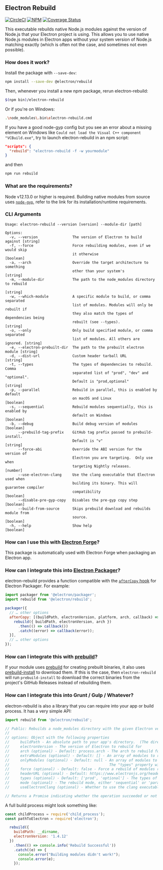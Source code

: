 ## Electron Rebuild

[![CircleCI](https://circleci.com/gh/electron/rebuild.svg?style=svg)](https://circleci.com/gh/electron/rebuild)
[![NPM](https://img.shields.io/npm/v/@electron/rebuild.svg?style=flat)](https://npm.im/@electron/rebuild)
[![Coverage Status](https://codecov.io/gh/electron/rebuild/branch/main/graph/badge.svg)](https://codecov.io/gh/electron/rebuild)

This executable rebuilds native Node.js modules against the version of Node.js
that your Electron project is using. This allows you to use native Node.js
modules in Electron apps without your system version of Node.js matching exactly
(which is often not the case, and sometimes not even possible).

### How does it work?

Install the package with `--save-dev`:

```sh
npm install --save-dev @electron/rebuild
```

Then, whenever you install a new npm package, rerun electron-rebuild:

```sh
$(npm bin)/electron-rebuild
```

Or if you're on Windows:

```sh
.\node_modules\.bin\electron-rebuild.cmd
```
If you have a good node-gyp config but you see an error about a missing element on Windows like `Could not load the Visual C++ component "VCBuild.exe"`, try to launch electron-rebuild in an npm script:

```json
"scripts": {
  "rebuild": "electron-rebuild -f -w yourmodule"
}
```

and then

```sh
npm run rebuild
```

### What are the requirements?

Node v12.13.0 or higher is required. Building native modules from source uses
[`node-gyp`](https://github.com/nodejs/node-gyp#installation), refer to the link for its
installation/runtime requirements.

### CLI Arguments

```
Usage: electron-rebuild --version [version] --module-dir [path]

Options:
  -v, --version                The version of Electron to build against [string]
  -f, --force                  Force rebuilding modules, even if we would skip
                               it otherwise                            [boolean]
  -a, --arch                   Override the target architecture to something
                               other than your system's                 [string]
  -m, --module-dir             The path to the node_modules directory to rebuild
                                                                        [string]
  -w, --which-module           A specific module to build, or comma separated
                               list of modules. Modules will only be rebuilt if
                               they also match the types of dependencies being
                               rebuilt (see --types).                   [string]
  -o, --only                   Only build specified module, or comma separated
                               list of modules. All others are ignored. [string]
  -e, --electron-prebuilt-dir  The path to the prebuilt electron module [string]
  -d, --dist-url               Custom header tarball URL                [string]
  -t, --types                  The types of dependencies to rebuild.  Comma
                               separated list of "prod", "dev" and "optional".
                               Default is "prod,optional"               [string]
  -p, --parallel               Rebuild in parallel, this is enabled by default
                               on macOS and Linux                      [boolean]
  -s, --sequential             Rebuild modules sequentially, this is enabled by
                               default on Windows                      [boolean]
  -b, --debug                  Build debug version of modules          [boolean]
      --prebuild-tag-prefix    GitHub tag prefix passed to prebuild-install.
                               Default is "v"                           [string]
      --force-abi              Override the ABI version for the version of
                               Electron you are targeting.  Only use when
                               targeting Nightly releases.              [number]
      --use-electron-clang     Use the clang executable that Electron used when
                               building its binary. This will guarantee compiler
                               compatibility                           [boolean]
      --disable-pre-gyp-copy   Disables the pre-gyp copy step          [boolean]
      --build-from-source      Skips prebuild download and rebuilds module from
                               source.                                 [boolean]
  -h, --help                   Show help                               [boolean]
```

### How can I use this with [Electron Forge](https://github.com/electron/forge)?

This package is automatically used with Electron Forge when packaging an Electron app.

### How can I integrate this into [Electron Packager](https://github.com/electron/packager)?

electron-rebuild provides a function compatible with the [`afterCopy` hook](https://electron.github.io/packager/main/interfaces/electronpackager.options.html#aftercopy)
for Electron Packager. For example:

```javascript
import packager from '@electron/packager';
import rebuild from '@electron/rebuild';

packager({
  // … other options
  afterCopy: [(buildPath, electronVersion, platform, arch, callback) => {
    rebuild({ buildPath, electronVersion, arch })
      .then(() => callback())
      .catch((error) => callback(error));
  }],
  // … other options
});
```

### How can I integrate this with [prebuild](https://github.com/prebuild/prebuild)?

If your module uses [prebuild](https://github.com/prebuild/prebuild) for creating prebuilt binaries,
it also uses [prebuild-install](https://github.com/prebuild/prebuild-install) to download them. If
this is the case, then `electron-rebuild` will run `prebuild-install` to download the correct
binaries from the project's GitHub Releases instead of rebuilding them.

### How can I integrate this into Grunt / Gulp / Whatever?

electron-rebuild is also a library that you can require into your app or
build process. It has a very simple API:

```javascript
import rebuild from '@electron/rebuild';

// Public: Rebuilds a node_modules directory with the given Electron version.
//
// options: Object with the following properties
//     buildPath - An absolute path to your app's directory.  (The directory that contains your node_modules)
//     electronVersion - The version of Electron to rebuild for
//     arch (optional) - Default: process.arch - The arch to rebuild for
//     extraModules (optional) - Default: [] - An array of modules to rebuild as well as the detected modules
//     onlyModules (optional) - Default: null - An array of modules to rebuild, ONLY these module names will be rebuilt.
//                                              The "types" property will be ignored if this option is set.
//     force (optional) - Default: false - Force a rebuild of modules regardless of their current build state
//     headerURL (optional) - Default: https://www.electronjs.org/headers - The URL to download Electron header files from
//     types (optional) - Default: ['prod', 'optional'] - The types of modules to rebuild
//     mode (optional) - The rebuild mode, either 'sequential' or 'parallel' - Default varies per platform (probably shouldn't mess with this one)
//     useElectronClang (optional) - Whether to use the clang executable that Electron used when building its binary. This will guarantee compiler compatibility

// Returns a Promise indicating whether the operation succeeded or not
```

A full build process might look something like:

```javascript
const childProcess = require('child_process');
const pathToElectron = require('electron');

  rebuild({
    buildPath: __dirname,
    electronVersion: '1.4.12'
  })
    .then(() => console.info('Rebuild Successful'))
    .catch((e) => {
      console.error("Building modules didn't work!");
      console.error(e);
    });
```
